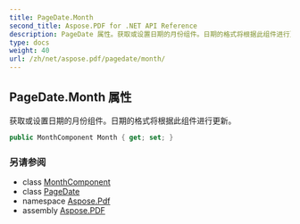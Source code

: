 ```yaml
---
title: PageDate.Month
second_title: Aspose.PDF for .NET API Reference
description: PageDate 属性。获取或设置日期的月份组件。日期的格式将根据此组件进行更新
type: docs
weight: 40
url: /zh/net/aspose.pdf/pagedate/month/
---
```

## PageDate.Month 属性

获取或设置日期的月份组件。日期的格式将根据此组件进行更新。

```csharp
public MonthComponent Month { get; set; }
```

### 另请参阅

* class [MonthComponent](../../pagedate.monthcomponent/)
* class [PageDate](../)
* namespace [Aspose.Pdf](../../../aspose.pdf/)
* assembly [Aspose.PDF](../../../)